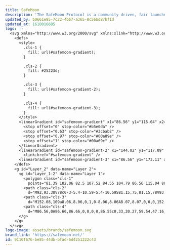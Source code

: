 ```yaml
---
title: SafeMoon
description: 'The SafeMoon Protocol is a community driven, fair launched DeFi Token.'
updated_by: b0661e95-7c22-4bb7-a365-8c56bd87bf1d
updated_at: 1618016685
logo: |-
  <svg xmlns="http://www.w3.org/2000/svg" xmlns:xlink="http://www.w3.org/1999/xlink" viewBox="0 0 173.11 173.11">
    <defs>
      <style>
        .cls-1 {
          fill: url(#safemoon-gradient);
        }

        .cls-2 {
          fill: #25223d;
        }

        .cls-3 {
          fill: url(#safemoon-gradient-2);
        }

        .cls-4 {
          fill: url(#safemoon-gradient-3);
        }
      </style>
      <linearGradient id="safemoon-gradient" x1="86.56" y1="115.04" x2="86.56" y2="102.06" gradientUnits="userSpaceOnUse">
        <stop offset="0" stop-color="#b5e0da" />
        <stop offset="0.63" stop-color="#3cbab2" />
        <stop offset="0.97" stop-color="#00a89e" />
        <stop offset="1" stop-color="#00a69c" />
      </linearGradient>
      <linearGradient id="safemoon-gradient-2" x1="144.02" y1="117.09" x2="144.02" y2="100.97"
        xlink:href="#safemoon-gradient" />
      <linearGradient id="safemoon-gradient-3" x1="86.56" y1="173.11" x2="86.56" y2="0" xlink:href="#safemoon-gradient" />
    </defs>
    <g id="Layer_2" data-name="Layer 2">
      <g id="Layer_1-2" data-name="Layer 1">
        <polygon class="cls-1"
          points="81.39 102.06 82.5 107.52 84.55 104.79 86.56 115.04 88.56 104.79 90.61 107.52 91.72 102.06 81.39 102.06" />
        <path class="cls-2"
          d="M92,93.38V78c0-3-5.4-10.59-5.4-10.59S81.15,75,81.15,78V93.38a17.58,17.58,0,0,0-8.81,6.41h28.43A17.58,17.58,0,0,0,92,93.38Z" />
        <path class="cls-3"
          d="M152.08,109a8.06,8.06,0,1,0-8.06,8.06A8.07,8.07,0,0,0,152.08,109Zm-12.78,0a4.72,4.72,0,1,1,4.72,4.71A4.73,4.73,0,0,1,139.3,109Z" />
        <path class="cls-4"
          d="M86.56,0A86.66,86.66,0,0,0,0,86.55c0,33,20.27,59.54,47.16,61.77,16.36,1.35,32.18-4.48,42.6-9.62a65.32,65.32,0,0,0,17.16-10.39l1.12-.93h0c.84-.73,1.62-1.43,2.37-2.14,9.76-9.25,21.39-25.89,21.39-52.66V69.63L86.93,38.85,42.05,69.63v2.94c0,26.77,11.63,43.41,21.39,52.66,1.14,1.08,2.34,2.14,3.58,3.16,4.1-1.48,8.18-3,12.17-4.77C69,117,54.23,102.69,53.25,75.47L86.93,52.36,120.6,75.47c-.79,22-10.69,35.51-19.35,43.14l-1.08.83c-.26.2-26.25,19.92-52.09,17.77-16.15-1.34-29.25-14.47-34.47-32.76A9.21,9.21,0,0,0,11.18,88.2c0-.55,0-1.09,0-1.65a74.83,74.83,0,0,1,6.58-30.74,22.19,22.19,0,0,0,8.32,1.64A21.89,21.89,0,0,0,45.36,25.28c-.25-.46-.52-.89-.79-1.33a75.3,75.3,0,0,1,105.35,21.8,15.69,15.69,0,0,0,10.14,27.67c.24,0,.49,0,.73,0A75.27,75.27,0,0,1,162,86.55c0,39.1-31.11,70-75.6,75.43C50.82,166.35,28,151.58,28,151.58c13.31,14.69,31.92,21.53,58.57,21.53A86.56,86.56,0,0,0,86.56,0ZM14,98.2a5.79,5.79,0,0,1-1.33,2.62A66.54,66.54,0,0,1,11.36,92,5.85,5.85,0,0,1,14,98.2Zm28.4-71.35A18.54,18.54,0,0,1,19.16,52.78,75.92,75.92,0,0,1,41.83,25.89C42,26.2,42.23,26.52,42.41,26.85ZM160.06,70.08a12.35,12.35,0,0,1-8.36-21.45,75.2,75.2,0,0,1,8.43,21.44Z" />
      </g>
    </g>
  </svg>
logo-image: assets/brands/safemoon.svg
brand_link: 'https://safemoon.net/'
id: 9110f676-be85-44db-bfad-6d4251222c43
---
```


